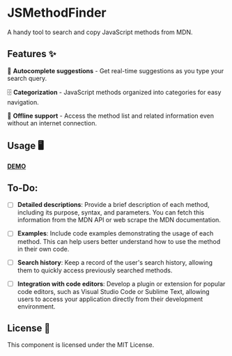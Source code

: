 JSMethodFinder 
===

A handy tool to search and copy JavaScript methods from MDN.

## Features ✨

💬 **Autocomplete suggestions** - Get real-time suggestions as you type your search query.

🗄️ **Categorization** - JavaScript methods organized into categories for easy navigation.

📶 **Offline support**  - Access the method list and related information even without an internet connection.


## Usage 🖥️

[**DEMO**](https://xmehdi01.github.io/js-method-finder)

## To-Do:
 - [ ] **Detailed descriptions**: Provide a brief description of each method, including its purpose, syntax, and parameters. You can fetch this information from the MDN API or web scrape the MDN documentation.  
 - [ ] **Examples**: Include code examples demonstrating the usage of each method. This can help users better understand how to use the method in their own code.  
 - [ ] **Search history**: Keep a record of the user's search history, allowing them to quickly access previously searched methods.  
 - [ ] **Integration with code editors**: Develop a plugin or extension for popular code editors, such as Visual Studio Code or Sublime Text, allowing users to access your application directly from their development environment.


## License 📝
This component is licensed under the MIT License.
